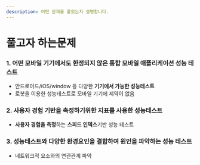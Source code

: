 ```yaml
---
description: 어떤 문제를 풀었는지 설명합니다.
---
```


# 풀고자 하는문제

### 1. 어떤 모바일 기기에서도 한정되지 않은 통합 모바일 애플리케이션 성능 테스트

* 안드로이드/iOS/window 등 다양한 **기기에서 가능한 성능테스트**
* 로봇을 이용한 성능테스트로 모바일 기기에 제약이 없음

### 2. 사용자 경험 기반을 측정하기위한 지표를 사용한 성능테스트

* **사용자 경험을 측정**하는 **스피드 인덱스**기반 성능 테스트

### 3. 성능테스트와 다양한 환경요인을 결합하여 원인을 파악하는 성능 테스트 

* 네트워크적 요소와의 연관관계 파악







